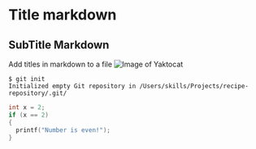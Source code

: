 # Title markdown
## SubTitle Markdown
Add titles in markdown to a file
![Image of Yaktocat](https://octodex.github.com/images/yaktocat.png)

```
$ git init
Initialized empty Git repository in /Users/skills/Projects/recipe-repository/.git/
```

``` c
int x = 2;
if (x == 2)
{
  printf("Number is even!");
}
```
